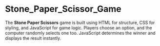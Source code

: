 # Stone_Paper_Scissor_Game
The **Stone Paper Scissors** game is built using HTML for structure, CSS for styling, and JavaScript for game logic. Players choose an option, and the computer randomly selects one too. JavaScript determines the winner and displays the result instantly.
